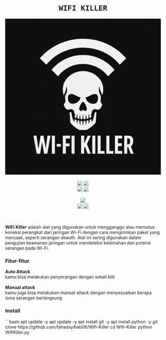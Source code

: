 <h1 align="center"><code>WIFI KILLER</code></h1> <p align="center"> <img src="https://github.com/fahadsyihab06/Wifi-Killer/blob/main/file_00000000e28c61f48d7ec9338b9f317b.png" width="590"><br><br>
  <img src="https://img.shields.io/static/v1?label=HackingCommunity&color=green&message=+&logo=nano&logoColor=white&style=for-the-badge">
  <img src="https://img.shields.io/static/v1?label=Author&color=green&message=Fahad&logo=nim&logoColor=white&style=for-the-badge"><br>
  <img src="https://img.shields.io/github/stars/fahadsyihab06/Wifi-Killer?logo=github&style=for-the-badge">
  <img src="https://img.shields.io/static/v1?label=Version&color=green&message=0.0.1&logo=Clockify&logoColor=white&style=for-the-badge"><br><br>
  <img src="https://img.shields.io/github/contributors/fahadsyihab06/Wifi-Killer?logo=apache&style=for-the-badge"><br>
  <img src="https://img.shields.io/static/v1?label=Termux&color=green&message=+&logo=Iterm2&logoColor=white&style=flat">
  <img src="https://img.shields.io/github/forks/fahadsyihab06/Wifi-Killer?logo=github&style=flat"><br>
<br><br>

<b>WiFi Killer</b> adalah alat yang digunakan untuk mengganggu atau memutus koneksi perangkat dari jaringan Wi-Fi dengan cara mengirimkan paket yang merusak, seperti serangan deauth. Alat ini sering digunakan dalam pengujian keamanan jaringan untuk mendeteksi kelemahan dan potensi serangan pada Wi-Fi.

<h3>Fitur-fitur</h3>
<b>Auto Attack</b><br>
kamu bisa melakukan penyerangan dengan sekali klik<br>
<br>
<b>Manual attack</b><br>
kamu juga bisa melakukan manual attack dengan menyesuaikan berapa lama serangan berlangsung

<h3>Install</h3>
```bash
apt update -y
apt update -y
apt install git -y
apt install python -y
git clone https://github.com/fahadsyihab06/Wifi-Killer
cd Wifi-Killer
python WifiKiller.py

```
